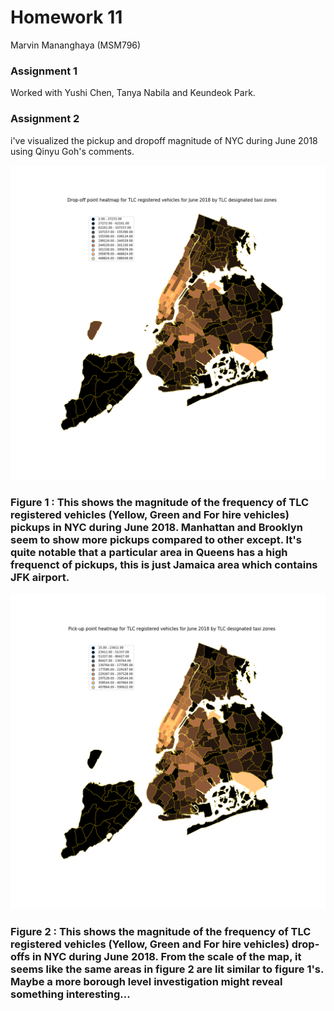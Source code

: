 # Homework 11
Marvin Mananghaya (MSM796)

### Assignment 1
Worked with Yushi Chen, Tanya Nabila and Keundeok Park. 

### Assignment 2
i've visualized the pickup and dropoff magnitude of NYC during June 2018 using Qinyu Goh's comments.

![dropoff](https://github.com/jinalklaulitz/PUI2018_msm796/blob/master/HW11_msm796/dropoff_june2018.png)
### Figure 1 : This shows the magnitude of the frequency of TLC registered vehicles (Yellow, Green and For hire vehicles) pickups in NYC during June 2018. Manhattan and Brooklyn seem to show more pickups compared to other except. It's quite notable that a particular area in Queens has a high frequenct of pickups, this is just Jamaica area which contains JFK airport.

![pickup](https://github.com/jinalklaulitz/PUI2018_msm796/blob/master/HW11_msm796/pickup_june2018.png)
### Figure 2 : This shows the magnitude of the frequency of TLC registered vehicles (Yellow, Green and For hire vehicles) drop-offs in NYC during June 2018. From the scale of the map, it seems like the same areas in figure 2 are lit similar to figure 1's. Maybe a more borough level investigation might reveal something interesting...

